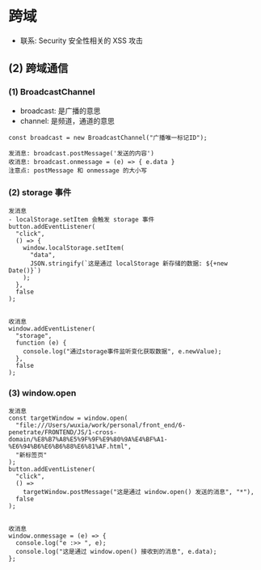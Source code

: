 # 跨域

- 联系: Security 安全性相关的 XSS 攻击

## (2) 跨域通信

### (1) BroadcastChannel

- broadcast: 是广播的意思
- channel: 是频道，通道的意思

```
const broadcast = new BroadcastChannel("广播唯一标记ID");

发消息: broadcast.postMessage('发送的内容')
收消息: broadcast.onmessage = (e) => { e.data }
注意点: postMessage 和 onmessage 的大小写
```

### (2) storage 事件

```
发消息
- localStorage.setItem 会触发 storage 事件
button.addEventListener(
  "click",
  () => {
    window.localStorage.setItem(
      "data",
      JSON.stringify(`这是通过 localStorage 新存储的数据: ${+new Date()}`)
    );
  },
  false
);


收消息
window.addEventListener(
  "storage",
  function (e) {
    console.log("通过storage事件监听变化获取数据", e.newValue);
  },
  false
);
```

### (3) window.open

```
发消息
const targetWindow = window.open(
  "file:///Users/wuxia/work/personal/front_end/6-penetrate/FRONTEND/JS/1-cross-domain/%E8%B7%A8%E5%9F%9F%E9%80%9A%E4%BF%A1-%E6%94%B6%E6%B6%88%E6%81%AF.html",
  "新标签页"
);
button.addEventListener(
  "click",
  () =>
    targetWindow.postMessage("这是通过 window.open() 发送的消息", "*"),
  false
);


收消息
window.onmessage = (e) => {
  console.log("e :>> ", e);
  console.log("这是通过 window.open() 接收到的消息", e.data);
};
```
